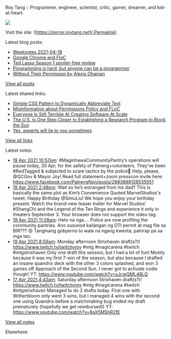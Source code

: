 Roy Tang :: Programmer, engineer, scientist, critic, gamer, dreamer, and kid-at-heart.

![](https://roytang.net/img/profile.jpg)

Visit the site: ![https://mirror.roytang.net](.Permalink)

Latest blog posts:
    

- [Weeknotes 2021-04-18](https://mirror.roytang.net/2021/04/weeknotes-2021-04-18/)
- [Google Chrome and FloC](https://mirror.roytang.net/2021/04/google-chrome-and-floc/)
- [Ted Lasso Season 1 spoiler-free review](https://mirror.roytang.net/2021/04/ted-lasso-season-1-spoiler-free-review/)
- [Programming is hard, but anyone can be a programmer](https://mirror.roytang.net/2021/04/programming-is-hard-but-anyone-can-be-a-programmer/)
- [Without Their Permission by Alexis Ohanian](https://mirror.roytang.net/2021/04/without-their-permission-by-alexis-ohanian/)

[View all posts](https://mirror.roytang.net/blog)

Latest shared links:
    

- [Simple CSS Pattern to Dynamically Abbreviate Text](https://mirror.roytang.net/2021/04/simple-css-pattern-to-dynamically-abbreviate-text/)
- [Misinformation about Permissions Policy and FLoC](https://mirror.roytang.net/2021/04/misinformation-about-permissions-policy-and-floc/)
- [Everyone Is Still Terrible At Creating Software At Scale](https://mirror.roytang.net/2021/04/everyone-is-still-terrible-at-creating-software-at-scale/)
- [The U.S. Is One Step Closer to Establishing a Research Program to Block the Sun](https://mirror.roytang.net/2021/04/the-us-is-one-step-closer-to-establishing-a-research-program-to-block-the-sun/)
- [Yes, experts will lie to you sometimes](https://mirror.roytang.net/2021/04/yes-experts-will-lie-to-you-sometimes/)

[View all links](https://mirror.roytang.net/links)

Latest notes:
    

- [19 Apr 2021 10:57pm](https://mirror.roytang.net/2021/04/1384280033351462912/): #MaginhawaCommunityPantry&rsquo;s operations will pause today, 20 Apr, for the safety of Patreng+volunteers. They&rsquo;ve been #RedTagged &amp; subjected to scare tactics by the police🤬
Help, please, @QCGov &amp; Mayor Joy!
Read full statement+zoom presscon invite here: https://www.facebook.com/PatrengNon/posts/2883888128535551
- [19 Apr 2021 2:48pm](https://mirror.roytang.net/2021/04/1384157021847494662/): Wait so he&rsquo;s estranged from his dad? This is basically the same plot as Kim&rsquo;s Convenience
Quoted MarvelStudios&#39;s tweet:   Happy Birthday @SimuLiu! We hope you enjoy your birthday present.
Watch the brand-new teaser trailer for Marvel Studios’ #ShangChi and the Legend of the Ten Rings and experience it only in theaters September 3.
Your browser does not support the video tag.   
- [19 Apr 2021 11:28am](https://mirror.roytang.net/2021/04/1384106575602667524/): Heto na nga&hellip;. Police are now profiling the community pantries. Ano susunod kailangan ng DTI permit at mag file sa BIR??? 😡 Tanginang gobyerno to wala na ngang kwenta, pahirap pa sa mga tao.
- [19 Apr 2021 8:59am](https://mirror.roytang.net/2021/04/1384069042672001024/): Monday afternoon Strixhaven draft(s?)! https://www.twitch.tv/twitchyroy #mtg #magicarena #twitch #mtgstrixhaven
Only one draft this session, but I had a lot of fun! Mostly because it was my first 7-win of the season, but also because I drafted an insane quandrix deck with the other 3 colors splashed, and won 3 games off Approach of the Second Sun. I never got to activate codie though!
YT: https://www.youtube.com/watch?v=sJcwQML48LQ
- [17 Apr 2021 4:43am](https://mirror.roytang.net/2021/04/1383279982311399434/): Saturday afternoon Strixhaven draft(s?)! https://www.twitch.tv/twitchyroy #mtg #magicarena #twitch #mtgstrixhaven
Managed to do 2 drafts today. First one with Witherbloom only went 3 wins, but I managed 4 wins with the second one using Quandrix before a matchmaking bug ended my draft prematurely (hopefully we get reimbursed!)
YT: https://www.youtube.com/watch?v=8aX5MShR2fE

[View all notes](https://mirror.roytang.net/notes)

Elsewhere:
